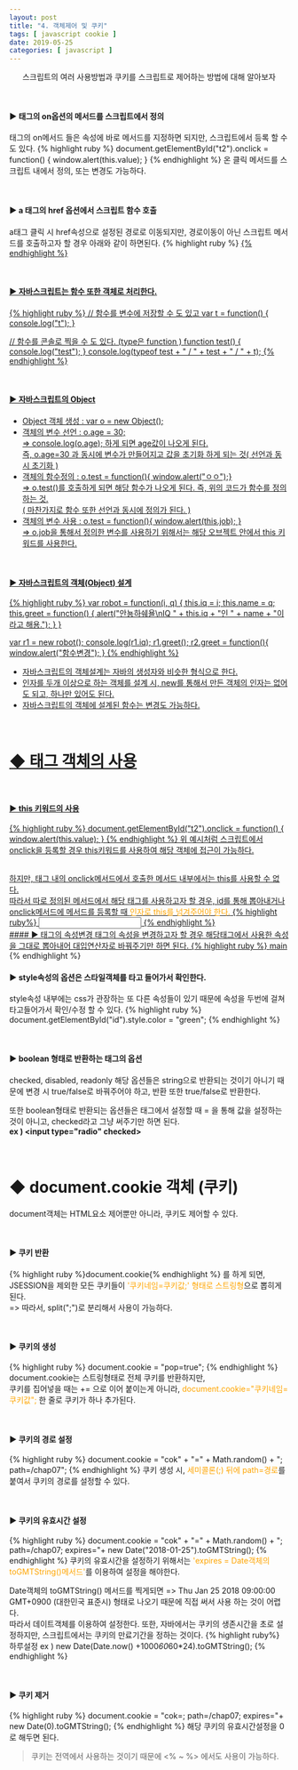 ```yaml
---
layout: post
title: "4. 객체제어 및 쿠키"
tags: [ javascript cookie ]
date: 2019-05-25
categories: [ javascript ]
---
```


<p align="center">
    스크립트의 여러 사용방법과 쿠키를 스크립트로 제어하는 방법에 대해 알아보자
</p><br/>

#### ▶ 태그의 on옵션의 메서드를 스크립트에서 정의
태그의 on메서드 들은 속성에 바로 메서드를 지정하면 되지만, 스크립트에서 등록 할 수도 있다.
{% highlight ruby %}
document.getElementById("t2").onclick = function() {
    window.alert(this.value);
}
{% endhighlight %}
온 클릭 메서드를 스크립트 내에서 정의, 또는 변경도 가능하다.

<br/>

#### ▶ a 태그의 href 옵션에서 스크립트 함수 호출
a태그 클릭 시 href속성으로 설정된 경로로 이동되지만, 경로이동이 아닌 스크립트 메서드를 호출하고자 할 경우 아래와 같이 하면된다.
{% highlight ruby %}
<a href= "javascript:함수명()">
{% endhighlight %}
 
<br/>
 
#### ▶ 자바스크립트는 함수 또한 객체로 처리한다.
{% highlight ruby %}
// 함수를 변수에 저장할 수 도 있고
var t = function() {
    console.log("t");
}

// 함수를 콘솔로 찍을 수 도 있다. (type은 function )
function test() {
    console.log("test");
}
console.log(typeof test + " / " + test + " / " + t);
{% endhighlight %}

<br/>

#### ▶ 자바스크립트의 Object
- Object 객체 생성
: var o = new Object();
- 객체의 변수 선언
: o.age = 30;<br/>
=> console.log(o.age); 하게 되면 age값이 나오게 된다. <br/>
즉, o.age=30 과 동시에 변수가 만들어지고 값을 초기화 하게 되는 것( 선언과 동시 초기화 )
- 객체의 함수정의
: o.test = function(){ window.alert("ㅇㅇ");} <br/>
=> o.test()를 호출하게 되면 해당 함수가 나오게 된다. 즉, 위의 코드가 함수를 정의하는 것.<br/>
( 마찬가지로 함수 또한 선언과 동시에 정의가 된다. )
- 객체의 변수 사용
: o.test = function(){ window.alert(this.job); }<br/>
=> o.job을 통해서 정의한 변수를 사용하기 위해서는 해당 오브젝트 안에서 this 키워드를 사용한다.

<br/>

#### ▶ 자바스크립트의 객체(Object) 설계
{% highlight ruby %} 
var robot = function(i, q) {
    this.iq = i;
    this.name = q;
    this.greet = function() {
        alert("안뇽하쉐욜\nIQ " + this.iq + "인 " + name + "이라고 해용.");
    }
}

var r1 = new robot();
console.log(r1.iq);
r1.greet(); 
r2.greet = function(){
    window.alert("함수변경");
}
{% endhighlight %}
- 자바스크립트의 객체설계는 자바의 생성자와 비슷한 형식으로 한다.
- 인자를 두개 이상으로 하는 객체를 설계 시, new를 통해서 만든 객체의 인자는 없어도 되고, 하나만 있어도 된다.
- 자바스크립트의 객체에 설계된 함수는 변경도 가능하다.

<br/>

# ◆ 태그 객체의 사용
<br/>

#### ▶ this 키워드의 사용
{% highlight ruby %}
document.getElementById("t2").onclick = function() {
    window.alert(this.value);
}
{% endhighlight %}
위 예시처럼 스크립트에서 onclick을 등록할 경우 this키워드를 사용하여 해당 객체에 접근이 가능하다.

<br/>
하지만, 태그 내의 onclick메서드에서 호출한 메서드 내부에서는 this를 사용할 수 없다.<br/>
따라서 따로 정의된 메서드에서 해당 태그를 사용하고자 할 경우, id를 통해 뽑아내거나 onclick메서드에 메서드를 등록할 때 <font color="orange">인자로 this를 넘겨주어야 한다.</font>
{% highlight ruby%}
<input type=“button” onclick=“func(this);”>
{% endhighlight %}

<br/>
#### ▶ 태그의 속성변경
태그의 속성을 변경하고자 할 경우 해당태그에서 사용한 속성을 그대로 뽑아내어 대입연산자로 바꿔주기만 하면 된다.
{% highlight ruby %}
<a href="main.jsp" id="a">main</a>
<script>
document.getElementById("a").href = "sub.jsp";
</script>
{% endhighlight %}

<br/>

#### ▶ style속성의 옵션은 스타일객체를 타고 들어가서 확인한다.
style속성 내부에는 css가 관장하는 또 다른 속성들이 있기 때문에 속성을 두번에 걸쳐 타고들어가서 확인/수정 할 수 있다.
{% highlight ruby %}
document.getElementById("id").style.color = "green";
{% endhighlight %}

<br/>

#### ▶ boolean 형태로 반환하는 태그의 옵션
checked, disabled, readonly 해당 옵션들은 string으로 반환되는 것이기 아니기 때문에 변경 시 true/false로 바꿔주어야 하고, 반환 또한 true/false로 반환한다.<br/>

또한 boolean형태로 반환되는 옵션들은 태그에서 설정할 때 = 을 통해 값을 설정하는 것이 아니고, checked라고 그냥 써주기만 하면 된다.<br/>
<b>ex ) &lt;input type="radio" checked></b>

<br/>

# ◆ document.cookie 객체 (쿠키)
document객체는 HTML요소 제어뿐만 아니라, 쿠키도 제어할 수 있다.

<br/>

#### ▶ 쿠키 반환
{% highlight ruby %}document.cookie{% endhighlight %}
를 하게 되면, JSESSION을 제외한 모든 쿠키들이 <font color="orange">'쿠키네임=쿠키값;' 형태로 스트링형</font>으로 뽑히게 된다. 
<br/>=> 따라서, split(";")로 분리해서 사용이 가능하다.

<br/>

#### ▶ 쿠키의 생성
{% highlight ruby %}
document.cookie = "pop=true"; 
{% endhighlight %}
document.cookie는 스트링형태로 전체 쿠키를 반환하지만,<br/>
쿠키를 집어넣을 때는 += 으로 이어 붙이는게 아니라, <font color="orange">document.cookie="쿠키네임=쿠키값";</font> 한 줄로 쿠키가 하나 추가된다.

<br/>

#### ▶ 쿠키의 경로 설정
{% highlight ruby %}
document.cookie = "cok" + "=" + Math.random() + "; path=/chap07";
{% endhighlight %}
쿠키 생성 시, <font color="orange">세미콜론(;) 뒤에 path=경로</font>를 붙여서 쿠키의 경로를 설정할 수 있다.

<br/>

#### ▶ 쿠키의 유효시간 설정
{% highlight ruby %}
document.cookie = 
"cok" + "=" + Math.random() + "; path=/chap07; expires="+ new Date("2018-01-25").toGMTString();
{% endhighlight %}
쿠키의 유효시간을 설정하기 위해서는 <font color="orange">'expires = Date객체의 toGMTString()메서드'</font>를 이용하여 설정을 해야한다.
<br/>

Date객체의 toGMTString() 메서드를 찍게되면 =>
Thu Jan 25 2018 09:00:00 GMT+0900 (대한민국 표준시) 
형태로 나오기 때문에 직접 써서 사용 하는 것이 어렵다.
<br/>따라서 데이트객체를 이용하여 설정한다.
또한, 자바에서는 쿠키의 생존시간을 초로 설정하지만, 스크립트에서는 쿠키의 만료기간을 정하는 것이다.
{% highlight ruby%}
하루설정 ex ) 
new Date(Date.now() +1000*60*60*24).toGMTString();
{% endhighlight %}

<br/>

#### ▶ 쿠키 제거
{% highlight ruby %}
document.cookie = "cok=; path=/chap07; expires="+ new Date(0).toGMTString();
{% endhighlight %}
해당 쿠키의 유효시간설정을 0 로 해두면 된다.

> 쿠키는 전역에서 사용하는 것이기 때문에 <% ~ %> 에서도 사용이 가능하다.






<br/>